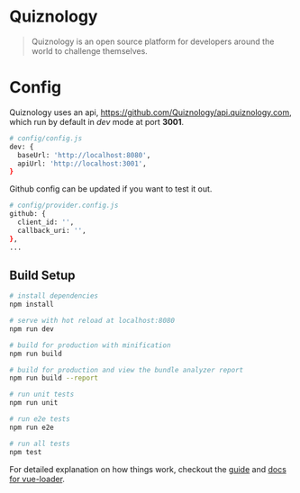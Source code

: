 # Quiznology

> Quiznology is an open source platform for developers around the world to challenge themselves.

# Config

Quiznology uses an api, https://github.com/Quiznology/api.quiznology.com, which run by default in *dev* mode at port
__3001__.
``` bash
# config/config.js
dev: {
  baseUrl: 'http://localhost:8080',
  apiUrl: 'http://localhost:3001',
}

```

Github config can be updated if you want to test it out.

``` bash
# config/provider.config.js
github: {
  client_id: '',
  callback_uri: '',
},
...
```

## Build Setup

``` bash
# install dependencies
npm install

# serve with hot reload at localhost:8080
npm run dev

# build for production with minification
npm run build

# build for production and view the bundle analyzer report
npm run build --report

# run unit tests
npm run unit

# run e2e tests
npm run e2e

# run all tests
npm test
```

For detailed explanation on how things work, checkout the [guide](http://vuejs-templates.github.io/webpack/) and [docs for vue-loader](http://vuejs.github.io/vue-loader).

